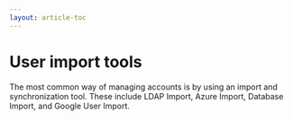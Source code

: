 ```yaml
---
layout: article-toc
---
```

# User import tools
The most common way of managing accounts is by using an import and synchronization tool.  These include LDAP Import, Azure Import, Database Import, and Google User Import.
